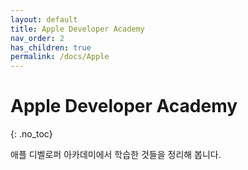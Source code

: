 ```yaml
---
layout: default
title: Apple Developer Academy
nav_order: 2
has_children: true
permalink: /docs/Apple
---
```


# Apple Developer Academy
{: .no_toc}

애플 디벨로퍼 아카데미에서 학습한 것들을 정리해 봅니다.